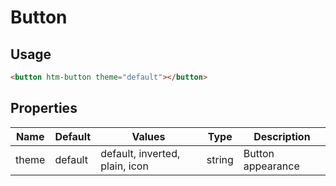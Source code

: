 # Button

## Usage

```html
<button htm-button theme="default"></button>
```

## Properties

| Name  | Default | Values                         | Type   | Description       |
|-------|---------|--------------------------------|--------|-------------------|
| theme | default | default, inverted, plain, icon | string | Button appearance |



